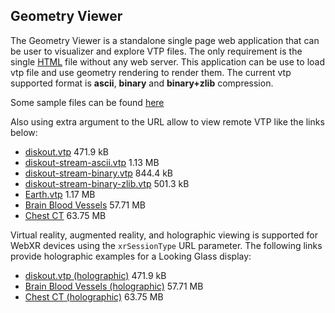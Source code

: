 ## Geometry Viewer

The Geometry Viewer is a standalone single page web application that can be user to visualizer and explore VTP files. The only requirement is the single [HTML] file without any web server. This application can be use to load vtp file and use geometry rendering to render them.
The current vtp supported format is __ascii__, __binary__ and __binary+zlib__ compression.

Some sample files can be found [here](https://data.kitware.com/#collection/586fef9f8d777f05f44a5c86/folder/59de9dd58d777f31ac641dc3)

Also using extra argument to the URL allow to view remote VTP like the links below:
- [diskout.vtp](https://kitware.github.io/vtk-js/examples/GeometryViewer/GeometryViewer.html?fileURL=https://data.kitware.com/api/v1/item/59de9de58d777f31ac641dc5/download) 471.9 kB
- [diskout-stream-ascii.vtp](https://kitware.github.io/vtk-js/examples/GeometryViewer/GeometryViewer.html?fileURL=https://data.kitware.com/api/v1/item/59e12daa8d777f31ac645568/download) 1.13 MB
- [diskout-stream-binary.vtp](https://kitware.github.io/vtk-js/examples/GeometryViewer/GeometryViewer.html?fileURL=https://data.kitware.com/api/v1/item/59e12d848d777f31ac645553/download) 844.4 kB
- [diskout-stream-binary-zlib.vtp](https://kitware.github.io/vtk-js/examples/GeometryViewer/GeometryViewer.html?fileURL=https://data.kitware.com/api/v1/item/59e12d948d777f31ac64555c/download) 501.3 kB
- [Earth.vtp](https://kitware.github.io/vtk-js/examples/GeometryViewer/GeometryViewer.html?fileURL=https://data.kitware.com/api/v1/item/59ee68d98d777f31ac64784b/download) 1.17 MB
- [Brain Blood Vessels](https://kitware.github.io/vtk-js/examples/GeometryViewer/index.html?fileURL=[https://data.kitware.com/api/v1/file/61f041f14acac99f42c2ff9a/download,https://data.kitware.com/api/v1/file/61f042024acac99f42c2ffa6/download,https://data.kitware.com/api/v1/file/61f042b74acac99f42c30079/download]) 57.71 MB
- [Chest CT](https://kitware.github.io/vtk-js/examples/GeometryViewer/index.html?fileURL=[https://data.kitware.com/api/v1/file/61f044354acac99f42c30276/download,https://data.kitware.com/api/v1/file/61f0440f4acac99f42c30191/download,https://data.kitware.com/api/v1/file/61f044204acac99f42c30267/download]) 63.75 MB

Virtual reality, augmented reality, and holographic viewing is supported for WebXR devices using the `xrSessionType` URL parameter. The following links provide holographic examples for a Looking Glass display:
- [diskout.vtp (holographic)](https://kitware.github.io/vtk-js/examples/GeometryViewer/GeometryViewer.html?xrSessionType=2&fileURL=https://data.kitware.com/api/v1/item/59de9de58d777f31ac641dc5/download) 471.9 kB
- [Brain Blood Vessels (holographic)](https://kitware.github.io/vtk-js/examples/GeometryViewer/index.html?xrSessionType=2&fileURL=[https://data.kitware.com/api/v1/file/61f041f14acac99f42c2ff9a/download,https://data.kitware.com/api/v1/file/61f042024acac99f42c2ffa6/download,https://data.kitware.com/api/v1/file/61f042b74acac99f42c30079/download]) 57.71 MB
- [Chest CT (holographic)](https://kitware.github.io/vtk-js/examples/GeometryViewer/index.html?xrSessionType=2&fileURL=[https://data.kitware.com/api/v1/file/61f044354acac99f42c30276/download,https://data.kitware.com/api/v1/file/61f0440f4acac99f42c30191/download,https://data.kitware.com/api/v1/file/61f044204acac99f42c30267/download]) 63.75 MB

[HTML]: https://kitware.github.io/vtk-js/examples/GeometryViewer/GeometryViewer.html
